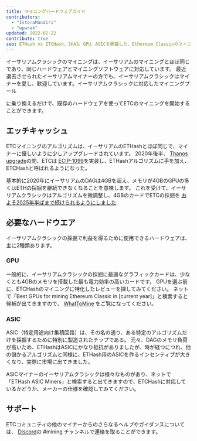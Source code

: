 ```yaml
---
title: マイニングハードウェアガイド
contributors:
  - "IstoraMandiri"
  - "wpwrak"
updated: 2022-02-22
contribute: true
seo: ETHash vs ETCHash、SHA3、GPU、ASICを網羅した、Ethereum Classicのマイニングに必要なハードウェアの簡単な説明です。
---
```


イーサリアムクラシックのマイニングは、イーサリアムのマイニングとほぼ同じであり、同じハードウェアとマイニングソフトウェアに対応しています。  最近退去させられたイーサリアムマイナーの方でも、イーサリアムクラシックはマイナーを愛し、歓迎しています。イーサリアムクラシックに対応したマイニングプール

に乗り換えるだけで、既存のハードウェアを使ってETCのマイニングを開始することができます。 



## エッチキャッシュ

ETCマイニングのアルゴリズムは、イーサリアムのETHashとほぼ同じで、マイナーに優しいように少しアップグレードされています。 2020年後半、 [Thanos upgrade](/blog/2020-11-27-thanos-hard-fork-upgrade)の間、ETCは [ECIP-1099](https://ecips.ethereumclassic.org/ECIPs/ecip-1099)を実装し、ETHashアルゴリズムに手を加え、ETCHashと呼ばれるようになった。

基本的に2020年にイーサリアムのDAGは4GBを超え、メモリが4GBのGPUの多くはETHの採掘を継続できなくなることを意味します。 これを受けて、イーサリアムクラシックはアルゴリズムを微調整し、4GBのカードでETCの採掘を [およそ2025年半ばまで続けられるようにしました](https://minerstat.com/dag-size-calculator).



## 必要なハードウエア

イーサリアムクラシックの採掘で利益を得るために使用できるハードウェアは、主に2種類あります。



### GPU

一般的に、イーサリアムクラシックの採掘に最適なグラフィックカードは、少なくとも4GBのメモリを搭載した最も電力効率の高いカードです。 GPUを選ぶ前に、ETCHashのマイニングに特化したレビューを探してみてください。 ネットで「Best GPUs for mining Ethereum Classic in [current year]」と検索すると候補が出てきますので、 [WhatToMine](https://whattomine.com/coins?e4g=true) をご覧になってください。



### ASIC

ASIC（特定用途向け集積回路）は、その名の通り、ある特定のアルゴリズムだけを採掘するために特別に製造されたチップである。 元々、DAGのメモリ負荷が高いため、ETHashはASICにかなり抵抗がありましたが、時が経つにつれ、他の儲かるアルゴリズムと同様に、ETHash用のASICを作るインセンティブが大きくなり、実際に市場に出てきました。

ASICマイナーのイーサリアムクラシックは様々なものがあり、ネットで「ETHash ASIC Miners」と検索すると出てきますので、ETCHashに対応しているかどうか、メーカーの仕様を確認してみてください。



## サポート

ETCコミュニティの他のマイナーからのさらなるヘルプやガイダンスについては、 [Discord](https://ethereumclassic.org/discord)の #mining チャンネルで連絡を取ることができます。
